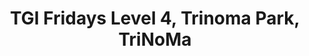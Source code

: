 ---
addr: ' Level 4, Trinoma Park, TriNoMa'
city: Quezon City
country: Philippines
description: Level 4, Trinoma Park, TriNoMa (at North Ave & Epifanio delos Santos
  Ave) Quezon City Quezon City
id: 4bb6d4d86edc76b05d96311c
lat: 14.652860289693828
lng: 121.03410636244472
title: TGI Fridays Level 4, Trinoma Park, TriNoMa
venue: TGI Fridays
---